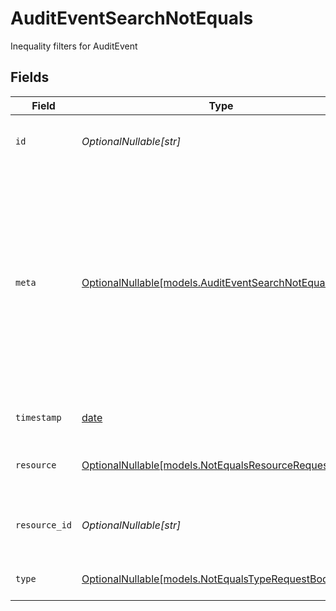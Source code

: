 # AuditEventSearchNotEquals

Inequality filters for AuditEvent


## Fields

| Field                                                                                                                                                                                  | Type                                                                                                                                                                                   | Required                                                                                                                                                                               | Description                                                                                                                                                                            | Example                                                                                                                                                                                |
| -------------------------------------------------------------------------------------------------------------------------------------------------------------------------------------- | -------------------------------------------------------------------------------------------------------------------------------------------------------------------------------------- | -------------------------------------------------------------------------------------------------------------------------------------------------------------------------------------- | -------------------------------------------------------------------------------------------------------------------------------------------------------------------------------------- | -------------------------------------------------------------------------------------------------------------------------------------------------------------------------------------- |
| `id`                                                                                                                                                                                   | *OptionalNullable[str]*                                                                                                                                                                | :heavy_minus_sign:                                                                                                                                                                     | Unique identifier for the AuditEvent                                                                                                                                                   | 123e4567-e89b-12d3-a456-426614174000                                                                                                                                                   |
| `meta`                                                                                                                                                                                 | [OptionalNullable[models.AuditEventSearchNotEqualsMeta]](../models/auditeventsearchnotequalsmeta.md)                                                                                   | :heavy_minus_sign:                                                                                                                                                                     | Metadata information for the AuditEvent                                                                                                                                                | {<br/>"createdAt": "2024-01-15T10:30:00Z",<br/>"createdBy": "123e4567-e89b-12d3-a456-426614174000",<br/>"updatedAt": "2024-01-15T10:30:00Z",<br/>"updatedBy": "123e4567-e89b-12d3-a456-426614174000"<br/>} |
| `timestamp`                                                                                                                                                                            | [date](https://docs.python.org/3/library/datetime.html#date-objects)                                                                                                                   | :heavy_minus_sign:                                                                                                                                                                     | The timestamp of the event                                                                                                                                                             | 2024-01-15T10:30:00Z                                                                                                                                                                   |
| `resource`                                                                                                                                                                             | [OptionalNullable[models.NotEqualsResourceRequestBody]](../models/notequalsresourcerequestbody.md)                                                                                     | :heavy_minus_sign:                                                                                                                                                                     | The type of resource the event occured for                                                                                                                                             |                                                                                                                                                                                        |
| `resource_id`                                                                                                                                                                          | *OptionalNullable[str]*                                                                                                                                                                | :heavy_minus_sign:                                                                                                                                                                     | The ID of the resource the event belongs to                                                                                                                                            | 123e4567-e89b-12d3-a456-426614174000                                                                                                                                                   |
| `type`                                                                                                                                                                                 | [OptionalNullable[models.NotEqualsTypeRequestBody]](../models/notequalstyperequestbody.md)                                                                                             | :heavy_minus_sign:                                                                                                                                                                     | The type of the audit event                                                                                                                                                            |                                                                                                                                                                                        |